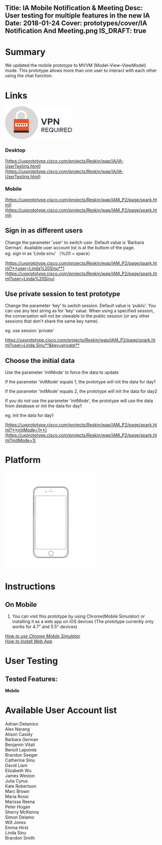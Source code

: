 Title: IA Mobile Notification & Meeting
Desc: User testing for multiple features in the new IA
Date: 2018-01-24
Cover: prototypes/cover/IA Notification And Meeting.png
IS_DRAFT: true
---

# Summary

We updated the mobile prototype to MVVM (Model–View–ViewModel) mode. This prototype allows more than one user to interact with each other using the chat function.

# Links
![vpn_required](../../../img_data/prototypes/VPN.svg)

### Desktop 

[https://uxprototype.cisco.com/projects/Reskin/wap/IA/IA-UserTesting.html](https://uxprototype.cisco.com/projects/Reskin/wap/IA/IA-UserTesting.html)

### Mobile

[https://uxprototype.cisco.com/projects/Reskin/wap/IAM_P2/page/spark.html](https://uxprototype.cisco.com/projects/Reskin/wap/IAM_P2/page/spark.html)

## Sign in as different users

Change the parameter 'user' to switch user. Default value is ‘Barbara German’. Available user account list is at the buttom of the page.  
eg. sign in as ‘Linda sinu’ （％20 = space）

[https://uxprototype.cisco.com/projects/Reskin/wap/IAM_P2/page/spark.html?**user=Linda%20Sinu**](https://uxprototype.cisco.com/projects/Reskin/wap/IAM_P2/page/spark.html?user=Linda%20Sinu)

## Use private session to test prototype

Change the parameter 'key' to switch session. Default value is ‘public’. You can use any text string as for 'key' value. 
When using a specified session, the conversation will not be viewable to the public session (or any other sessions that don't share the same key name).

eg. use session 'private'

[https://uxprototype.cisco.com/projects/Reskin/wap/IAM_P2/page/spark.html?user=Linda Sinu**&key=private**](https://uxprototype.cisco.com/projects/Reskin/wap/IAM_P2/page/spark.html?user=Linda%20Sinu&key=private)

## Choose the initial data

Use the parameter 'initMode' to force the data to update

If the parameter 'initMode' equals 1, the prototype will init the data for day1  

If the parameter 'initMode' equals 2, the prototype will init the data for day2  

If you do not use the parameter 'initMode', the prototype will use the data from database or init the data for day1

eg. init the data for day1

[https://uxprototype.cisco.com/projects/Reskin/wap/IAM_P2/page/spark.html?**initMode=1**](https://uxprototype.cisco.com/projects/Reskin/wap/IAM_P2/page/spark.html?initMode=1)

# Platform

![Desktop](../../../img_data/prototypes/Mobile-2x.png)

# Instructions

## On Mobile

1) You can visit this prototype by using Chrome(Mobile Simulator) or installing it as a web app on iOS devices (The prototype currently only works for 4.7" and 5.5" devices) 

*[How to use Chrome Mobile Simulator](https://uxccds.github.io/prototypes/faq/chrome's-mobile-simulator.html)*  
*[How to Install Web App](https://uxccds.github.io/prototypes/faq/install-web-app.html)*


# User Testing

## Tested Features:

**Mobile**

# Available User Account list

Adrian Delamico  
Alex Narang  
Alison Casidy  
Barbara German  
Benjamin Vitali  
Benoit Lapointe  
Brandon Seeger  
Catherine Sinu  
David Liam  
Elizabeth Wu  
James Weston  
Julia Cyrus  
Kate Robertson  
Marc Brown  
Maria Rossi  
Marissa Reena  
Peter Hogan  
Sherry McKenna  
Simon Delamo  
Will Jones  
Emma Hirst  
Linda Sinu  
Brandon Smith

